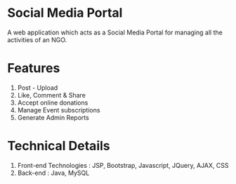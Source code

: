 # Social Media Portal

A web application which acts as a Social Media Portal for managing all the activities of an NGO.

# Features
1. Post - Upload
2. Like, Comment & Share
3. Accept online donations
4. Manage Event subscriptions
5. Generate Admin Reports

# Technical Details

1. Front-end Technologies : JSP, Bootstrap, Javascript, JQuery, AJAX, CSS
2. Back-end : Java, MySQL

